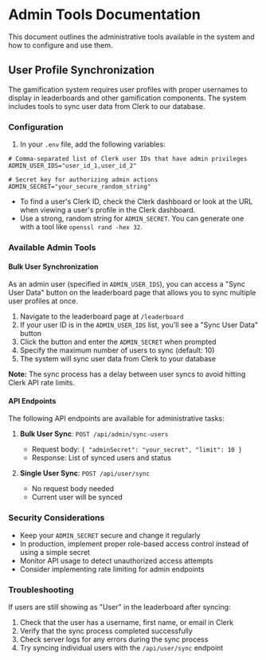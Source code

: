 # Admin Tools Documentation

This document outlines the administrative tools available in the system and how to configure and use them.

## User Profile Synchronization

The gamification system requires user profiles with proper usernames to display in leaderboards and other gamification components. The system includes tools to sync user data from Clerk to our database.

### Configuration

1. In your `.env` file, add the following variables:

```
# Comma-separated list of Clerk user IDs that have admin privileges
ADMIN_USER_IDS="user_id_1,user_id_2"

# Secret key for authorizing admin actions
ADMIN_SECRET="your_secure_random_string"
```

- To find a user's Clerk ID, check the Clerk dashboard or look at the URL when viewing a user's profile in the Clerk dashboard.
- Use a strong, random string for `ADMIN_SECRET`. You can generate one with a tool like `openssl rand -hex 32`.

### Available Admin Tools

#### Bulk User Synchronization

As an admin user (specified in `ADMIN_USER_IDS`), you can access a "Sync User Data" button on the leaderboard page that allows you to sync multiple user profiles at once.

1. Navigate to the leaderboard page at `/leaderboard`
2. If your user ID is in the `ADMIN_USER_IDS` list, you'll see a "Sync User Data" button
3. Click the button and enter the `ADMIN_SECRET` when prompted
4. Specify the maximum number of users to sync (default: 10)
5. The system will sync user data from Clerk to your database

**Note:** The sync process has a delay between user syncs to avoid hitting Clerk API rate limits.

#### API Endpoints

The following API endpoints are available for administrative tasks:

1. **Bulk User Sync**: `POST /api/admin/sync-users`
   - Request body: `{ "adminSecret": "your_secret", "limit": 10 }`
   - Response: List of synced users and status

2. **Single User Sync**: `POST /api/user/sync`
   - No request body needed
   - Current user will be synced

### Security Considerations

- Keep your `ADMIN_SECRET` secure and change it regularly
- In production, implement proper role-based access control instead of using a simple secret
- Monitor API usage to detect unauthorized access attempts
- Consider implementing rate limiting for admin endpoints

### Troubleshooting

If users are still showing as "User" in the leaderboard after syncing:

1. Check that the user has a username, first name, or email in Clerk
2. Verify that the sync process completed successfully
3. Check server logs for any errors during the sync process
4. Try syncing individual users with the `/api/user/sync` endpoint 